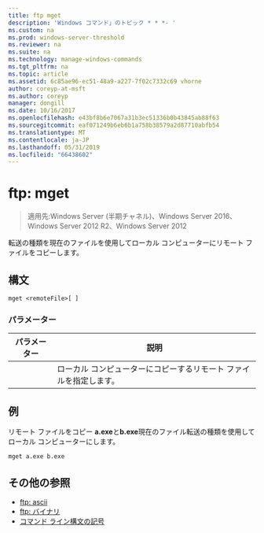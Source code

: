 ```yaml
---
title: ftp mget
description: 'Windows コマンド」のトピック * * *- '
ms.custom: na
ms.prod: windows-server-threshold
ms.reviewer: na
ms.suite: na
ms.technology: manage-windows-commands
ms.tgt_pltfrm: na
ms.topic: article
ms.assetid: 6c85ae96-ec51-48a9-a227-7f02c7332c69 vhorne
author: coreyp-at-msft
ms.author: coreyp
manager: dongill
ms.date: 10/16/2017
ms.openlocfilehash: e43bf8b6e7067a31b3ec51336b0b43845ab88f63
ms.sourcegitcommit: eaf071249b6eb6b1a758b38579a2d87710abfb54
ms.translationtype: MT
ms.contentlocale: ja-JP
ms.lasthandoff: 05/31/2019
ms.locfileid: "66438602"
---
```

# <a name="ftp-mget"></a>ftp: mget

>適用先:Windows Server (半期チャネル)、Windows Server 2016、Windows Server 2012 R2、Windows Server 2012

転送の種類を現在のファイルを使用してローカル コンピューターにリモート ファイルをコピーします。   
## <a name="syntax"></a>構文  
```  
mget <remoteFile>[ ]  
```  
### <a name="parameters"></a>パラメーター  

|  パラメーター   |                        説明                        |
|--------------|-----------------------------------------------------------|
| <remoteFile> | ローカル コンピューターにコピーするリモート ファイルを指定します。 |

## <a name="BKMK_Examples"></a>例  
リモート ファイルをコピー **a.exe**と**b.exe**現在のファイル転送の種類を使用してローカル コンピューターにします。  
```  
mget a.exe b.exe  
```  
## <a name="additional-references"></a>その他の参照  
-   [ftp: ascii](ftp-ascii.md)  
-   [ftp: バイナリ](ftp-binary.md)  
-   [コマンド ライン構文の記号](command-line-syntax-key.md)  
